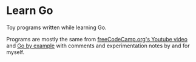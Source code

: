 # Learn Go
Toy programs written while learning Go. 

Programs are mostly the same from [freeCodeCamp.org's Youtube video](https://www.youtube.com/watch?v=YS4e4q9oBaU&amp;list=PL5JTGAxs-XMKwPj91Im-sE85UYTF2To6m&amp;index=2&amp;t=0s) and [Go by example](https://gobyexample.com/) with comments and experimentation notes by and for myself.


